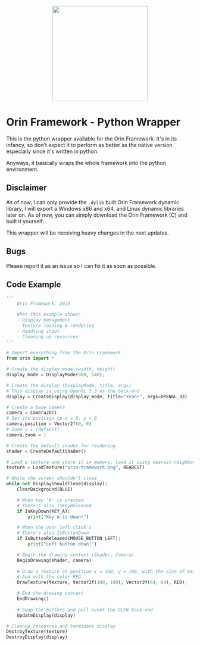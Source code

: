 <p align="center">
    <img src="orin-framework-pyton-512x.png" width="256" >
</p>

# Orin Framework - Python Wrapper
This is the python wrapper available for the Orin Framework.
It's in its infancy, so don't expect it to perform as better as the native version
especially since it's written in python.

Anyways, it basically wraps the whole framework into the python environment.

## Disclaimer
As of now, I can only provide the `.dylib` built Orin Framework dynamic library,
I will export a Windows x86 and x64, and Linux dynamic libraries later on.
As of now, you can simply download the Orin Framework (C) and built it yourself.

This wrapper will be receiving heavy changes in the next updates.

## Bugs
Please report it as an issue so I can fix it as soon as possible.

## Code Example
```python
'''
    Orin Framework, 2025

    What this example shows:
    - Display management
    - Texture loading & rendering
    - Handling input
    - Cleaning up resources
'''

# Import everything from the Orin Framework
from orin import *

# Create the display mode (width, height)
display_mode = DisplayMode(960, 540);

# Create the display (DisplayMode, title, args)
# This display is using OpenGL 3.3 as the back-end
display = CreateDisplay(display_mode, title="Yeah!", args=OPENGL_33)

# Create a base camera
camera = Camera2D()
# Set its position to x = 0, y = 0
camera.position = Vector2f(0, 0)
# Zoom = 1 (default)
camera.zoom = 1

# Create the default shader for rendering
shader = CreateDefaultShader()

# Load a texture and store it in memory, load it using nearest-neighbor
texture = LoadTexture("orin-framework.png", NEAREST)

# While the screen shouldn't close
while not DisplayShouldClose(display):
    ClearBackground(BLUE)

    # When key 'A' is pressed
    # There's also IsKeyReleased
    if IsKeyDown(KEY_A):
        print("Key A is down!")

    # When the user left click's
    # There's also IsButtonDown
    if IsButtonReleased(MOUSE_BUTTON_LEFT):
        print("Left button down!")

    # Begin the drawing context (Shader, Camera)
    BeginDrawing(shader, camera)
    
    # Draw a texture at position x = 100, y = 100, with the size of 64x64
    # And with the color RED
    DrawTexture(texture, Vector2f(100, 100), Vector2f(64, 64), RED);

    # End the drawing context
    EndDrawing()
    
    # Swap the buffers and poll event the GLFW back-end
    UpdateDisplay(display)

# Cleanup resources and terminate display
DestroyTexture(texture)
DestroyDisplay(display)
```
